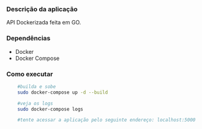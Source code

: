 ### Descrição da aplicação
API Dockerizada feita em GO.

### Dependências

- Docker
- Docker Compose

### Como executar

```bash
    #builda e sobe
    sudo docker-compose up -d --build

    #veja os logs
    sudo docker-compose logs 

    #tente acessar a aplicação pelo seguinte endereço: localhost:5000
```